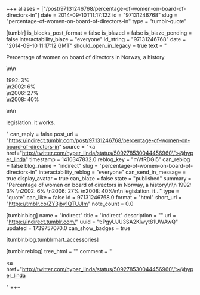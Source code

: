 +++
aliases = ["/post/97131246768/percentage-of-women-on-board-of-directors-in"]
date = 2014-09-10T11:17:12Z
id = "97131246768"
slug = "percentage-of-women-on-board-of-directors-in"
type = "tumblr-quote"

[tumblr]
is_blocks_post_format = false
is_blazed = false
is_blaze_pending = false
interactability_blaze = "everyone"
id_string = "97131246768"
date = "2014-09-10 11:17:12 GMT"
should_open_in_legacy = true
text = "<p>Percentage of women on board of directors in Norway, a history</p>\n\n<p>1992: 3% <br/>\n2002: 6% <br/>\n2006: 27%<br/>\n2008: 40%</p>\n\n<p>legislation. it works.</p>"
can_reply = false
post_url = "https://indirect.tumblr.com/post/97131246768/percentage-of-women-on-board-of-directors-in"
source = "<a href=\"http://twitter.com/hyper_linda/status/509278530044456960\">@hyper_linda</a>"
timestamp = 1410347832.0
reblog_key = "mVfRDGi5"
can_reblog = false
blog_name = "indirect"
slug = "percentage-of-women-on-board-of-directors-in"
interactability_reblog = "everyone"
can_send_in_message = true
display_avatar = true
can_blaze = false
state = "published"
summary = "Percentage of women on board of directors in Norway, a history\n\n 1992: 3% \n2002: 6% \n2006: 27% \n2008: 40%\n\n legislation. it..."
type = "quote"
can_like = false
id = 97131246768.0
format = "html"
short_url = "https://tmblr.co/ZY3jby1QTUJIm"
note_count = 0.0

[tumblr.blog]
name = "indirect"
title = "indirect"
description = ""
url = "https://indirect.tumblr.com/"
uuid = "t:PgyUJU3SA2Klwyt81UWAwQ"
updated = 1739757070.0
can_show_badges = true

[tumblr.blog.tumblrmart_accessories]

[tumblr.reblog]
tree_html = ""
comment = "<p><a href=\"http://twitter.com/hyper_linda/status/509278530044456960\">@hyper_linda</a></p>"
+++

